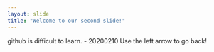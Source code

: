 ```yaml
---
layout: slide
title: "Welcome to our second slide!"
---
```

github is difficult to learn. - 20200210
Use the left arrow to go back!

